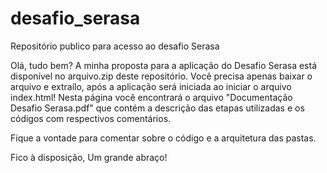 # desafio_serasa
Repositório publico para acesso ao desafio Serasa

Olá, tudo bem?
A minha proposta para a aplicação do Desafio Serasa está disponível no arquivo.zip deste repositório.
Você precisa apenas baixar o arquivo e extraílo, após a aplicação será iniciada ao iniciar o arquivo index.html!
Nesta página você encontrará o arquivo "Documentação Desafio Serasa.pdf" que contém a descrição das etapas utilizadas e os códigos com respectivos comentários.

Fique a vontade para comentar sobre o código e a arquitetura das pastas.


Fico à disposição,
Um grande abraço!
